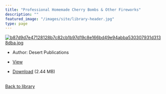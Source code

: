 ```yaml
---
title: "Professional Homemade Cherry Bombs & Other Fireworks"
description: ""
featured_image: "/images/site/library-header.jpg"
type: page
---
```


<a href="https://drive.google.com/file/d/1l2YL-NgkHT521_GinaFdXx0NvirR7r03/view" target="_blank">![b87d9d7e47128128b7c82cb1b97d19c8e166bd49e94abba530307931d3138dba.jpg](/images/library/b87d9d7e47128128b7c82cb1b97d19c8e166bd49e94abba530307931d3138dba.jpg)</a>
* Author: Desert Publications
* <a href="https://drive.google.com/file/d/1l2YL-NgkHT521_GinaFdXx0NvirR7r03/view" target="_blank">View</a>

* [Download](https://drive.google.com/uc?export=download&id=1l2YL-NgkHT521_GinaFdXx0NvirR7r03) (2.44 MB)

<br />[Back to library](/library/)
